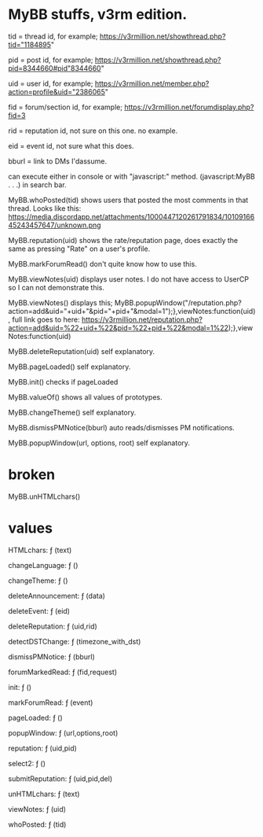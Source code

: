 # MyBB stuffs, v3rm edition.

tid = thread id, for example; https://v3rmillion.net/showthread.php?tid="1184895"

pid = post id, for example; https://v3rmillion.net/showthread.php?pid=8344660#pid"8344660"

uid = user id, for example; https://v3rmillion.net/member.php?action=profile&uid="2386065"

fid = forum/section id, for example; https://v3rmillion.net/forumdisplay.php?fid=3

rid = reputation id, not sure on this one. no example.

eid = event id, not sure what this does.

bburl = link to DMs I'dassume.

can execute either in console or with "javascript:" method. (javascript:MyBB . . .) in search bar.

MyBB.whoPosted(tid) shows users that posted the most comments in that thread. Looks like this: https://media.discordapp.net/attachments/1000447120261791834/1010916645243457647/unknown.png

MyBB.reputation(uid) shows the rate/reputation page, does exactly the same as pressing "Rate" on a user's profile.

MyBB.markForumRead() don't quite know how to use this.

MyBB.viewNotes(uid) displays user notes. I do not have access to UserCP so I can not demonstrate this.

MyBB.viewNotes() displays this; MyBB.popupWindow("/reputation.php?action=add&uid="+uid+"&pid="+pid+"&modal=1");},viewNotes:function(uid), full link goes to here: https://v3rmillion.net/reputation.php?action=add&uid=%22+uid+%22&pid=%22+pid+%22&modal=1%22);},viewNotes:function(uid)

MyBB.deleteReputation(uid) self explanatory.

MyBB.pageLoaded() self explanatory.

MyBB.init() checks if pageLoaded

MyBB.valueOf() shows all values of prototypes.

MyBB.changeTheme() self explanatory.

MyBB.dismissPMNotice(bburl) auto reads/dismisses PM notifications.

MyBB.popupWindow(url, options, root) self explanatory.

# broken

MyBB.unHTMLchars()

# values

HTMLchars: ƒ (text)

changeLanguage: ƒ ()

changeTheme: ƒ ()

deleteAnnouncement: ƒ (data)

deleteEvent: ƒ (eid)

deleteReputation: ƒ (uid,rid)

detectDSTChange: ƒ (timezone_with_dst)

dismissPMNotice: ƒ (bburl)

forumMarkedRead: ƒ (fid,request)

init: ƒ ()

markForumRead: ƒ (event)

pageLoaded: ƒ ()

popupWindow: ƒ (url,options,root)

reputation: ƒ (uid,pid)

select2: ƒ ()

submitReputation: ƒ (uid,pid,del)

unHTMLchars: ƒ (text)

viewNotes: ƒ (uid)

whoPosted: ƒ (tid)
